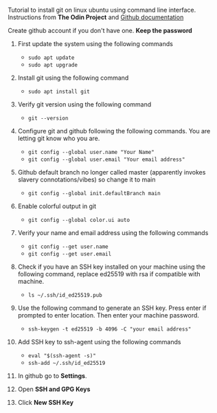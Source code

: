 Tutorial to install git on linux ubuntu using command line interface. 
Instructions from **The Odin Project** and [Github documentation](https://docs.github.com/en/authentication/connecting-to-github-with-ssh)

Create github account if you don't have one. **Keep the password**

1. First update the system using the following commands
    - ``` sudo apt update ```
    - ``` sudo apt upgrade ```

2. Install git using the following command 
    - ``` sudo apt install git ```

3. Verify git version using the following command
    - ``` git --version ```

4. Configure git and github following the following commands. You are letting git know who you are.
    - ``` git config --global user.name "Your Name" ```
    - ``` git config --global user.email "Your email address" ```

5. Github default branch no longer called master (apparently invokes slavery connotations/vibes) so change it to main
    - ``` git config --global init.defaultBranch main ```

6. Enable colorful output in git
    - ``` git config --global color.ui auto ```

7. Verify your name and email address using the following commands
    - ``` git config --get user.name ```
    - ``` git config --get user.email ```

8. Check if you have an SSH key installed on your machine using the following command, replace ed25519 with rsa if compatible with machine. 
    - ``` ls ~/.ssh/id_ed25519.pub ```

9. Use the following command to generate an SSH key. Press enter if prompted to enter location. Then enter your machine password.
    - ``` ssh-keygen -t ed25519 -b 4096 -C "your email address" ```

10. Add SSH key to ssh-agent using the following commands
    - ``` eval "$(ssh-agent -s)" ```
    - ``` ssh-add ~/.ssh/id_ed25519 ```

13. In github go to **Settings**.

14. Open **SSH and GPG Keys**

15. Click **New SSH Key**

